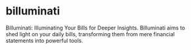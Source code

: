 # billuminati
Billuminati: Illuminating Your Bills for Deeper Insights.  Billuminati aims to shed light on your daily bills, transforming them from mere financial statements into powerful tools.
